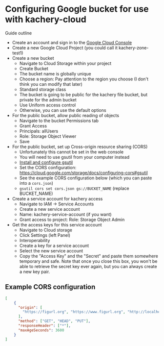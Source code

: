 # Configuring Google bucket for use with kachery-cloud

Guide outline

* Create an account and sign in to the [Google Cloud Console](https://console.cloud.google.com/)
* Create a new Google Cloud Project (you could call it kachery-zone-test1)
* Create a new bucket
    - Navigate to Cloud Storage within your project
    - Create Bucket
    - The bucket name is globally unique
    - Choose a region: Pay attention to the region you choose (I don't think you can modify that later)
    - Standard storage class
    - The bucket is going to be public for the kachery file bucket, but private for the admin bucket
    - Use Uniform access control
    - Otherwise, you can use the default options
* For the public bucket, allow public reading of objects
    - Navigate to the bucket Permissions tab
    - Grant Access
    - Principals: allUsers
    - Role: Storage Object Viewer
    - Save
* For the public bucket, set up Cross-origin resource sharing (CORS)
    - Unfortunately this cannot be set in the web console
    - You will need to use gsutil from your computer instead
    - [Install and configure gsutil](https://cloud.google.com/storage/docs/gsutil_install)
    - Set the CORS configuration: https://cloud.google.com/storage/docs/configuring-cors#gsutil
    - See the example CORS configuration below (which you can paste into a `cors.json`)
    - `gsutil cors set cors.json gs://BUCKET_NAME` (replace BUCKET_NAME)
* Create a service account for kachery access
    - Navigate to IAM -> Service Accounts
    - Create a new service account
    - Name: kachery-service-account (if you want)
    - Grant access to project: Role: Storage Object Admin
* Get the access keys for this service account
    - Navigate to Cloud storage
    - Click Settings (left Panel)
    - Interoperability
    - Create a key for a service account
    - Select the new service account
    - Copy the "Access Key" and the "Secret" and paste them somewhere temporary and safe. Note that once you close this box, you won't be able to retrieve the secret key ever again, but you can always create a new key pair.

## Example CORS configuration

```json
[
    {
      "origin": [
        "https://figurl.org", "https://www.figurl.org", "http://localhost:3000", "http://localhost:3001"
      ],
      "method": ["GET", "HEAD", "PUT"],
      "responseHeader": ["*"],
      "maxAgeSeconds": 3600
    }
]
```
